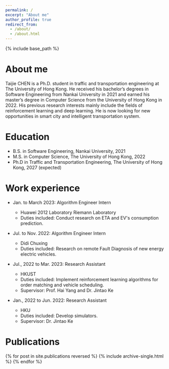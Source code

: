 ```yaml
---
permalink: /
excerpt: "About me"
author_profile: true
redirect_from: 
  - /about/
  - /about.html
---
```

{% include base_path %}

About me
======
Taijie CHEN is a Ph.D. student in traffic and transportation engineering at The University of Hong Kong. He received his bachelor’s degrees in Software Engineering from Nankai University in 2021 and earned his master’s degree in Computer Science from the University of Hong Kong in 2022. His previous research interests mainly include the fields of reinforcement learning and deep learning. He is now looking for new opportunities in smart city and intelligent transportation system.


Education
======
* B.S. in Software Engineering, Nankai University, 2021
* M.S. in Computer Science, The University of Hong Kong, 2022
* Ph.D in Traffic and Transportation Engineering, The University of Hong Kong, 2027 (expected)

Work experience
======
* Jan. to March 2023: Algorithm Engineer Intern
  * Huawei 2012 Laboratory Riemann Laboratory
  * Duties included: Conduct research on ETA and EV's consumption prediction.

* Jul. to Nov. 2022: Algorithm Engineer Intern
  * Didi Chuxing
  * Duties included: Research on remote Fault Diagnosis of new energy electric vehicles.

* Jul., 2022 to Mar. 2023: Research Assistant
  * HKUST
  * Duties included: Implement reinforcement learning algorithms for order matching and vehicle scheduling.
  * Supervisor: Prof. Hai Yang and Dr. Jintao Ke

* Jan., 2022 to Jun. 2022: Research Assistant
  * HKU
  * Duties included: Develop simulators.
  * Supervisor: Dr. Jintao Ke

Publications
======
{% for post in site.publications reversed %}
  {% include archive-single.html %}
{% endfor %}
